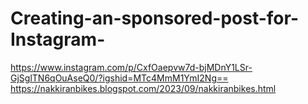 # Creating-an-sponsored-post-for-Instagram-
https://www.instagram.com/p/CxfOaepvw7d-bjMDnY1LSr-GjSglTN6qOuAseQ0/?igshid=MTc4MmM1YmI2Ng==
https://nakkiranbikes.blogspot.com/2023/09/nakkiranbikes.html
